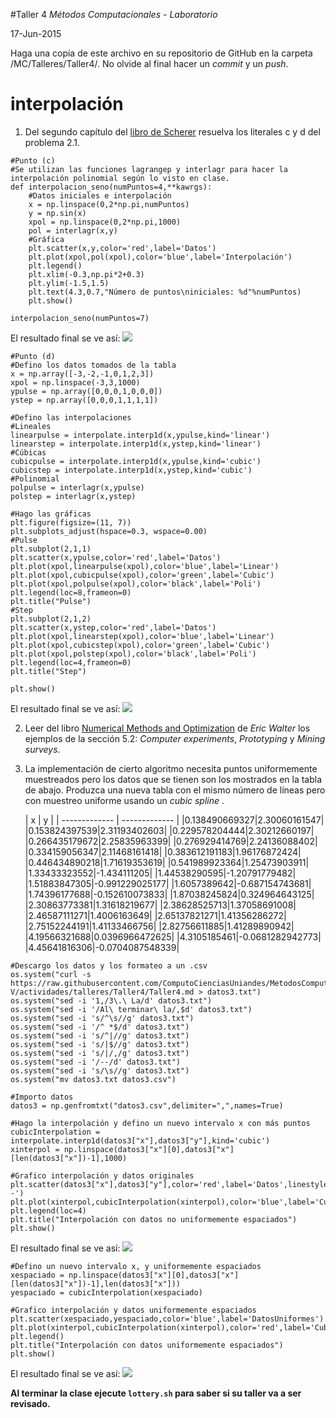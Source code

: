#Taller 4
*Métodos Computacionales - Laboratorio*

17-Jun-2015

Haga una copia de este archivo en su repositorio de GitHub en la carpeta /MC/Talleres/Taller4/. No olvide al final hacer un *commit* y un *push*.

# interpolación

1. Del segundo capítulo del [libro de Scherer](http://link.springer.com.ezproxy.uniandes.edu.co:8080/book/10.1007\%2F978-3-642-13990-1) resuelva los literales c y d del problema 2.1.
```
#Punto (c)
#Se utilizan las funciones lagrangep y interlagr para hacer la interpolación polinomial según lo visto en clase.
def interpolacion_seno(numPuntos=4,**kawrgs):
    #Datos iniciales e interpolación
    x = np.linspace(0,2*np.pi,numPuntos)
    y = np.sin(x)
    xpol = np.linspace(0,2*np.pi,1000)
    pol = interlagr(x,y)
    #Gráfica
    plt.scatter(x,y,color='red',label='Datos')
    plt.plot(xpol,pol(xpol),color='blue',label='Interpolación')
    plt.legend()
    plt.xlim(-0.3,np.pi*2+0.3)
    plt.ylim(-1.5,1.5)
    plt.text(4.3,0.7,"Número de puntos\niniciales: %d"%numPuntos)
    plt.show()

interpolacion_seno(numPuntos=7)
```
El resultado final se ve así:
![](https://raw.githubusercontent.com/diegolramirez/MC/master/Talleres/taller(15-06-17)/sin.png)

```
#Punto (d)
#Defino los datos tomados de la tabla
x = np.array([-3,-2,-1,0,1,2,3])
xpol = np.linspace(-3,3,1000)
ypulse = np.array([0,0,0,1,0,0,0])
ystep = np.array([0,0,0,1,1,1,1])

#Defino las interpolaciones
#Lineales
linearpulse = interpolate.interp1d(x,ypulse,kind='linear')
linearstep = interpolate.interp1d(x,ystep,kind='linear')
#Cúbicas
cubicpulse = interpolate.interp1d(x,ypulse,kind='cubic')
cubicstep = interpolate.interp1d(x,ystep,kind='cubic')
#Polinomial
polpulse = interlagr(x,ypulse)
polstep = interlagr(x,ystep)

#Hago las gráficas
plt.figure(figsize=(11, 7))
plt.subplots_adjust(hspace=0.3, wspace=0.00)
#Pulse
plt.subplot(2,1,1)
plt.scatter(x,ypulse,color='red',label='Datos')
plt.plot(xpol,linearpulse(xpol),color='blue',label='Linear')
plt.plot(xpol,cubicpulse(xpol),color='green',label='Cubic')
plt.plot(xpol,polpulse(xpol),color='black',label='Poli')
plt.legend(loc=8,frameon=0)
plt.title("Pulse")
#Step
plt.subplot(2,1,2)
plt.scatter(x,ystep,color='red',label='Datos')
plt.plot(xpol,linearstep(xpol),color='blue',label='Linear')
plt.plot(xpol,cubicstep(xpol),color='green',label='Cubic')
plt.plot(xpol,polstep(xpol),color='black',label='Poli')
plt.legend(loc=4,frameon=0)
plt.title("Step")

plt.show()
```
El resultado final se ve así:
![](https://raw.githubusercontent.com/diegolramirez/MC/master/Talleres/taller(15-06-17)/pulsestep.png)

2. Leer del libro [Numerical Methods and Optimization](http://ezproxy.uniandes.edu.co:8080/login?url=http://dx.doi.org/10.1007/978-3-319-07671-3) de *Eric Walter* los ejemplos de la sección 5.2: *Computer experiments*, *Prototyping* y *Mining surveys*.  

3. La implementación de cierto algoritmo necesita puntos uniformemente muestreados pero los datos que se tienen son los mostrados en la tabla de abajo. Produzca una nueva tabla con el mismo número de líneas pero con muestreo uniforme usando un *cubic spline* .

	| x        | y           |
| ------------- | ------------- |
|0.138490669327|2.30060161547|
|0.153824397539|2.31193402603|
|0.229578204444|2.30212660197|
|0.266435179672|2.25835963399|
|0.276929414769|2.24136088402|
|0.334159056347|2.11468161418|
|0.383612191183|1.96176872424|
|0.446434890218|1.71619353619|
|0.541989923364|1.25473903911|
|1.33433323552|-1.434111205|
|1.44538290595|-1.20791779482|
|1.51883847305|-0.991229025177|
|1.6057389642|-0.687154743681|
|1.74396177688|-0.152610073833|
|1.87038245824|0.324964643125|
|2.30863773381|1.31618219677|
|2.38628525713|1.37058691008|
|2.46587111271|1.4006163649|
|2.65137821271|1.41356286272|
|2.75152244191|1.41133466756|
|2.82756611885|1.41289890942|
|4.19566321688|0.0396966472625|
|4.3105185461|-0.0681282942773|
|4.45641816306|-0.0704087548339|

```
#Descargo los datos y los formateo a un .csv
os.system("curl -s https://raw.githubusercontent.com/ComputoCienciasUniandes/MetodosComputacionalesLaboratorio/master/2015-V/actividades/talleres/Taller4/Taller4.md > datos3.txt")
os.system("sed -i '1,/3\.\ La/d' datos3.txt")
os.system("sed -i '/Al\ terminar\ la/,$d' datos3.txt")
os.system("sed -i 's/^\s//g' datos3.txt")
os.system("sed -i '/^ *$/d' datos3.txt")
os.system("sed -i 's/^|//g' datos3.txt")
os.system("sed -i 's/|$//g' datos3.txt")
os.system("sed -i 's/|/,/g' datos3.txt")
os.system("sed -i '/--/d' datos3.txt")
os.system("sed -i 's/\s//g' datos3.txt")
os.system("mv datos3.txt datos3.csv")

#Importo datos
datos3 = np.genfromtxt("datos3.csv",delimiter=",",names=True)

#Hago la interpolación y defino un nuevo intervalo x con más puntos
cubicInterpolation = interpolate.interp1d(datos3["x"],datos3["y"],kind='cubic')
xinterpol = np.linspace(datos3["x"][0],datos3["x"][len(datos3["x"])-1],1000)

#Grafico interpolación y datos originales
plt.scatter(datos3["x"],datos3["y"],color='red',label='Datos',linestyle='--')
plt.plot(xinterpol,cubicInterpolation(xinterpol),color='blue',label='CubicFit')
plt.legend(loc=4)
plt.title("Interpolación con datos no uniformemente espaciados")
plt.show()
```
El resultado final se ve así:
![](https://raw.githubusercontent.com/diegolramirez/MC/master/Talleres/taller(15-06-17)/datosnu.png)

```
#Defino un nuevo intervalo x, y uniformemente espaciados
xespaciado = np.linspace(datos3["x"][0],datos3["x"][len(datos3["x"])-1],len(datos3["x"]))
yespaciado = cubicInterpolation(xespaciado)

#Grafico interpolación y datos uniformemente espaciados
plt.scatter(xespaciado,yespaciado,color='blue',label='DatosUniformes')
plt.plot(xinterpol,cubicInterpolation(xinterpol),color='red',label='CubicFit')
plt.legend()
plt.title("Interpolación con datos uniformemente espaciados")
plt.show()
```
El resultado final se ve así:
![](https://raw.githubusercontent.com/diegolramirez/MC/master/Talleres/taller(15-06-17)/datosu.png)


**Al terminar la clase ejecute `lottery.sh` para saber si su taller va a ser revisado.**
